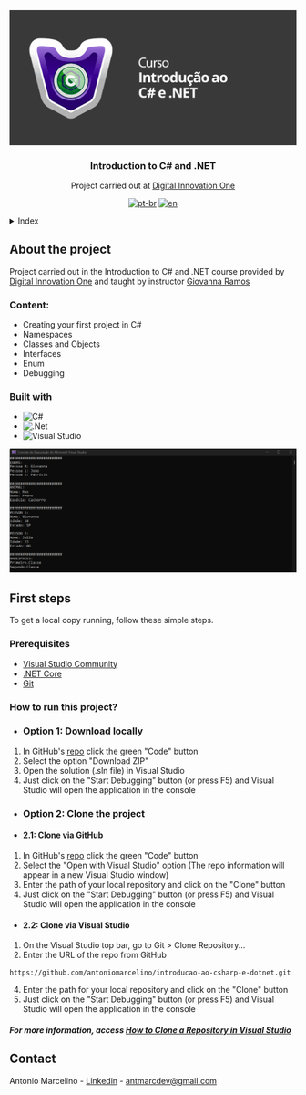 ﻿![Introduction Course to C Sharp and Dot Net](https://github.com/antoniomarcelino/introducao-ao-csharp-e-dotnet/blob/master/capa-curso.png)
<!-- PROJECT LOGO -->
<div align="center">
  <h3 align="center">Introduction to C# and .NET</h3>

  <p align="center">
    Project carried out at <a href="https://dio.me">Digital Innovation One</a>
    <br />
  </p>

[![pt-br](https://img.shields.io/badge/lang-pt--br-green.svg)](https://github.com/antoniomarcelino/introducao-ao-csharp-e-dotnet/blob/master/README.md) 
[![en](https://img.shields.io/badge/lang-en-red.svg)](https://github.com/antoniomarcelino/introducao-ao-csharp-e-dotnet/blob/master/README.en.md)

</div>



<!-- TABLE OF CONTENTS -->
<details>
  <summary>Index</summary>
  <ol>
    <li>
      <a href="#about-the-project">About the project</a>
      <ul>
        <li><a href="#content">Content</a></li>
        <li><a href="#built-with">Built with</a></li>
      </ul>
    </li>
    <li>
      <a href="#first-steps">First steps</a>
      <ul>
        <li><a href="#prerequisites">Prerequisites</a></li>
        <li><a href="#how-to-run-this-project">How to run this project?</a></li>
      </ul>
    </li>
    <li><a href="#contact">Contact</a></li>
  </ol>
</details>



<!-- ABOUT THE PROJECT -->
## About the project

Project carried out in the Introduction to C# and .NET course provided by [Digital Innovation One](https://www.dio.me) and taught by instructor [Giovanna Ramos](https://www.linkedin.com/in/giovanna-dos-santos-ramos/)

### Content:
* Creating your first project in C#
* Namespaces
* Classes and Objects
* Interfaces
* Enum
* Debugging

### Built with

* ![C#](https://img.shields.io/badge/c%23-%23239120.svg?style=for-the-badge&logo=c-sharp&logoColor=white)
* ![.Net](https://img.shields.io/badge/.NET-5C2D91?style=for-the-badge&logo=.net&logoColor=white)
* ![Visual Studio](https://img.shields.io/badge/Visual%20Studio-5C2D91.svg?style=for-the-badge&logo=visual-studio&logoColor=white)

![Preview of running program](https://github.com/antoniomarcelino/introducao-ao-csharp-e-dotnet/blob/master/capa-programa.png)

<!-- GETTING STARTED -->
## First steps

To get a local copy running, follow these simple steps.

### Prerequisites

* [Visual Studio Community](https://visualstudio.microsoft.com/en-us/downloads/)
* [.NET Core](https://learn.microsoft.com/en-us/dotnet/core/install/windows?tabs=net60#install-with-visual-studio)
* [Git](https://git-scm.com/book/en/v2/Getting-Started-Installing-Git)

### How to run this project?

* ### Option 1: Download locally
1. In GitHub's [repo](https://github.com/antoniomarcelino/introducao-ao-csharp-e-dotnet.git) click the green "Code" button
2. Select the option "Download ZIP"
3. Open the solution (.sln file) in Visual Studio
4. Just click on the "Start Debugging" button (or press F5) and Visual Studio will open the application in the console

* ### Option 2: Clone the project

* #### 2.1: Clone via GitHub

1. In GitHub's [repo](https://github.com/antoniomarcelino/introducao-ao-csharp-e-dotnet.git) click the green "Code" button
2. Select the "Open with Visual Studio" option (The repo information will appear in a new Visual Studio window)
3. Enter the path of your local repository and click on the "Clone" button
4. Just click on the "Start Debugging" button (or press F5) and Visual Studio will open the application in the console

* #### 2.2: Clone via Visual Studio

1. On the Visual Studio top bar, go to Git > Clone Repository...
3. Enter the URL of the repo from GitHub
```
https://github.com/antoniomarcelino/introducao-ao-csharp-e-dotnet.git
```
4. Enter the path for your local repository and click on the "Clone" button
5. Just click on the "Start Debugging" button (or press F5) and Visual Studio will open the application in the console
 ##### For more information, access [How to Clone a Repository in Visual Studio](https://learn.microsoft.com/en-us/visualstudio/version-control/git-clone-repository?view=vs-2022)

<!-- CONTACT -->
## Contact

Antonio Marcelino - [Linkedin](https://www.linkedin.com/in/antonio-marcelino/) - antmarcdev@gmail.com